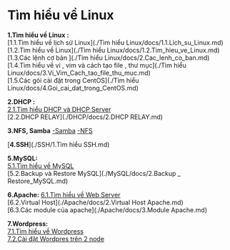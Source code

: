 # **Tìm hiểu về Linux**
**1.Tìm hiểu về Linux :**    
[1.1.Tìm hiểu về lịch sử Linux](./Tìm hiểu Linux/docs/1.1.Lich_su_Linux.md)      
[1.2.Tìm hiểu về Linux](./Tìm hiểu Linux/docs/1.2.Tim_hieu_ve_Linux.md)      
[1.3.Các lệnh cơ bản ](./Tìm hiểu Linux/docs/2.Cac_lenh_co_ban.md)   
[1.4.Tìm hiểu về vi , vim và cách tạo file , thư mục](./Tìm hiểu Linux/docs/3.Vi_Vim_Cach_tao_file_thu_muc.md)    
[1.5.Các gói cài đặt trong CentOS](./Tìm hiểu Linux/docs/4.Goi_cai_dat_trong_CentOS.md)    

**2.DHCP :**   
  [2.1.Tìm hiểu DHCP và DHCP Server](./DHCP/docs/1.DHCP_va_DHCP_Server.md)  
[2.2.DHCP RELAY](./DHCP/docs/2.DHCP RELAY.md)   

**3.NFS, Samba**
[-Samba](./NFS_Samba/docs/1.Samba.md)
 [-NFS](./NFS_Samba/docs/2.NFS.md)  
 
 [**4.SSH**](./SSH/1.Tìm hiểu SSH.md)  
 
 **5.MySQL:**  
 [5.1.Tìm hiểu về MySQL](./MySQL/docs/1.Tim_hieu_ve_SQL.md)    
 [5.2.Backup và Restore MySQL](./MySQL/docs/2.Backup _ Restore_MySQL.md)    
 
 **6.Apache:**
 [6.1.Tìm hiểu về Web Server](./Apache/docs/1.Tim_hieu_ve_Web_Server.md)  
[6.2.Virtual Host](./Apache/docs/2.Virtual Host Apache.md)    
[6.3.Các module của apache](./Apache/docs/3.Module Apache.md)    

**7.Wordpress:**  
[7.1.Tìm hiểu về Wordpress]( ./Wordpress/docs/1.Tim_hieu_ve_Wordpress.md)    
[7.2.Cài đặt Wordpres trên 2 node](./Wordpress/docs/2.Cai_dat_Wordpress_va_SQL_tren_2_node.md)  




